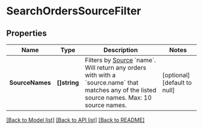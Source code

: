 # SearchOrdersSourceFilter

## Properties
Name | Type | Description | Notes
------------ | ------------- | ------------- | -------------
**SourceNames** | **[]string** | Filters by [Source](#type-ordersource) &#x60;name&#x60;. Will return any orders with with a &#x60;source.name&#x60; that matches any of the listed source names.  Max: 10 source names. | [optional] [default to null]

[[Back to Model list]](../README.md#documentation-for-models) [[Back to API list]](../README.md#documentation-for-api-endpoints) [[Back to README]](../README.md)

